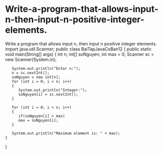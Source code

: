 # Write-a-program-that-allows-input-n-then-input-n-positive-integer-elements.
Write a program that allows input n, then input n positive integer elements.
import java.util.Scanner;
public class BaiTapJavaCoBan12
{
    public static void main(String[] args)
    {
       int n;
       int[] soNguyen;
       int max = 0;
       Scanner sc = new Scanner(System.in);

       System.out.println("Enter n:");
       n = sc.nextInt();
       soNguyen = new int[n];
       for (int i = 0; i < n; i++)
       {
          System.out.println("Integer:");
          soNguyen[i] = sc.nextInt();
       }

       for (int i = 0; i < n; i++)
       {
          if(soNguyen[i] > max)
          max = soNguyen[i];
       }
      
       System.out.println("Maximum element is: " + max);
    }
}
